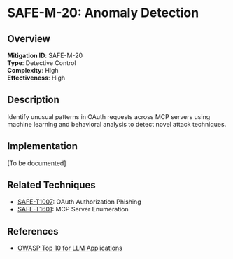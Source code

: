 # SAFE-M-20: Anomaly Detection

## Overview
**Mitigation ID**: SAFE-M-20  
**Type**: Detective Control  
**Complexity**: High  
**Effectiveness**: High  

## Description
Identify unusual patterns in OAuth requests across MCP servers using machine learning and behavioral analysis to detect novel attack techniques.

## Implementation
[To be documented]

## Related Techniques
- [SAFE-T1007](../../techniques/SAFE-T1007/README.md): OAuth Authorization Phishing
- [SAFE-T1601](../../techniques/SAFE-T1601/README.md): MCP Server Enumeration

## References
- [OWASP Top 10 for LLM Applications](https://owasp.org/www-project-top-10-for-large-language-model-applications/)